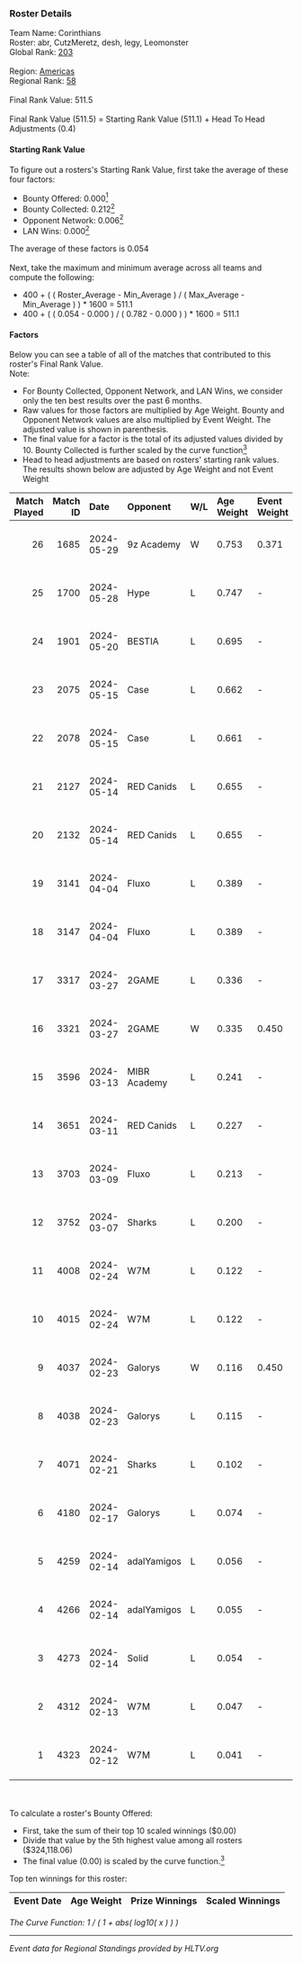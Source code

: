 ### Roster Details<br />
Team Name: Corinthians<br />
Roster: abr, CutzMeretz, desh, legy, Leomonster<br />
Global Rank: [203](../standings_global.md)<br />
<br />
Region: [Americas]( ../standings_americas.md)<br />
Regional Rank: [58]( ../standings_americas.md)<br />
<br />
Final Rank Value:  511.5<br />
<br />
Final Rank Value (511.5) = Starting Rank Value (511.1) + Head To Head Adjustments (0.4)<br />

#### Starting Rank Value<br />
To figure out a rosters's Starting Rank Value, first take the average of these four factors:<br />
- Bounty Offered: 0.000[<sup>1</sup>](#table2)
- Bounty Collected: 0.212[<sup>2</sup>](#table1)
- Opponent Network: 0.006[<sup>2</sup>](#table1)
- LAN Wins: 0.000[<sup>2</sup>](#table1)

The average of these factors is 0.054<br />
<br />
Next, take the maximum and minimum average across all teams and compute the following:<br />
- 400 + ( ( Roster_Average - Min_Average ) / ( Max_Average - Min_Average ) ) * 1600 = 511.1
- 400 + ( ( 0.054 - 0.000 ) / ( 0.782 - 0.000 ) ) * 1600 = 511.1


#### Factors<br />
Below you can see a table of all of the matches that contributed to this roster's Final Rank Value.<br />
Note:<br />

- For Bounty Collected, Opponent Network, and LAN Wins, we consider only the ten best results over the past 6 months.
- Raw values for those factors are multiplied by Age Weight. Bounty and Opponent Network values are also multiplied by Event Weight. The adjusted value is shown in parenthesis.
- The final value for a factor is the total of its adjusted values divided by 10. Bounty Collected is further scaled by the curve function[<sup>3</sup>](#curveFunction)
- Head to head adjustments are based on rosters' starting rank values. The results shown below are adjusted by Age Weight and not Event Weight
<span id="table1"></span><br />


| Match Played | Match ID | Date       | Opponent     | W/L | Age Weight | Event Weight | Bounty Collected | Opponent Network | LAN Wins  | H2H Adj. | Roster                                  |
| -: | -: | :- | :- | :- | :- | :- | :- | :- | :- | -: | :- |
|           26 |     1685 | 2024-05-29 | 9z Academy   | W   | 0.753      | 0.371        | 0.000 (0.000)    | 0.070 (0.019)    | 0 (0.000) |    11.79 | abr, CutzMeretz, desh, legy, Leomonster |
|           25 |     1700 | 2024-05-28 | Hype         | L   | 0.747      | -            | -                | -                | -         |    -2.55 | abr, CutzMeretz, desh, legy, Leomonster |
|           24 |     1901 | 2024-05-20 | BESTIA       | L   | 0.695      | -            | -                | -                | -         |    -1.33 | abr, CutzMeretz, desh, legy, Leomonster |
|           23 |     2075 | 2024-05-15 | Case         | L   | 0.662      | -            | -                | -                | -         |    -2.12 | abr, CutzMeretz, desh, legy, Leomonster |
|           22 |     2078 | 2024-05-15 | Case         | L   | 0.661      | -            | -                | -                | -         |    -2.16 | abr, CutzMeretz, desh, legy, Leomonster |
|           21 |     2127 | 2024-05-14 | RED Canids   | L   | 0.655      | -            | -                | -                | -         |    -0.72 | abr, CutzMeretz, desh, legy, Leomonster |
|           20 |     2132 | 2024-05-14 | RED Canids   | L   | 0.655      | -            | -                | -                | -         |    -0.73 | abr, CutzMeretz, desh, legy, Leomonster |
|           19 |     3141 | 2024-04-04 | Fluxo        | L   | 0.389      | -            | -                | -                | -         |    -0.56 | abr, CutzMeretz, desh, legy, Leomonster |
|           18 |     3147 | 2024-04-04 | Fluxo        | L   | 0.389      | -            | -                | -                | -         |    -0.56 | abr, CutzMeretz, desh, legy, Leomonster |
|           17 |     3317 | 2024-03-27 | 2GAME        | L   | 0.336      | -            | -                | -                | -         |    -3.02 | abr, CutzMeretz, desh, legy, Leomonster |
|           16 |     3321 | 2024-03-27 | 2GAME        | W   | 0.335      | 0.450        | 0.002 (0.000)    | 0.052 (0.008)    | 0 (0.000) |     7.68 | abr, CutzMeretz, desh, legy, Leomonster |
|           15 |     3596 | 2024-03-13 | MIBR Academy | L   | 0.241      | -            | -                | -                | -         |    -3.82 | abr, CutzMeretz, desh, legy, Leomonster |
|           14 |     3651 | 2024-03-11 | RED Canids   | L   | 0.227      | -            | -                | -                | -         |    -0.29 | abr, CutzMeretz, desh, legy, Leomonster |
|           13 |     3703 | 2024-03-09 | Fluxo        | L   | 0.213      | -            | -                | -                | -         |    -0.31 | abr, CutzMeretz, desh, legy, Leomonster |
|           12 |     3752 | 2024-03-07 | Sharks       | L   | 0.200      | -            | -                | -                | -         |    -0.42 | abr, CutzMeretz, desh, legy, Leomonster |
|           11 |     4008 | 2024-02-24 | W7M          | L   | 0.122      | -            | -                | -                | -         |    -0.52 | abr, CutzMeretz, desh, legy, Leomonster |
|           10 |     4015 | 2024-02-24 | W7M          | L   | 0.122      | -            | -                | -                | -         |    -0.52 | abr, CutzMeretz, desh, legy, Leomonster |
|            9 |     4037 | 2024-02-23 | Galorys      | W   | 0.116      | 0.450        | 0.030 (0.002)    | 0.552 (0.029)    | 0 (0.000) |     3.27 | abr, CutzMeretz, desh, legy, Leomonster |
|            8 |     4038 | 2024-02-23 | Galorys      | L   | 0.115      | -            | -                | -                | -         |    -0.37 | abr, CutzMeretz, desh, legy, Leomonster |
|            7 |     4071 | 2024-02-21 | Sharks       | L   | 0.102      | -            | -                | -                | -         |    -0.22 | abr, CutzMeretz, desh, legy, Leomonster |
|            6 |     4180 | 2024-02-17 | Galorys      | L   | 0.074      | -            | -                | -                | -         |    -0.23 | abr, CutzMeretz, desh, legy, Leomonster |
|            5 |     4259 | 2024-02-14 | adalYamigos  | L   | 0.056      | -            | -                | -                | -         |    -0.70 | abr, CutzMeretz, desh, legy, Leomonster |
|            4 |     4266 | 2024-02-14 | adalYamigos  | L   | 0.055      | -            | -                | -                | -         |    -0.70 | abr, CutzMeretz, desh, legy, Leomonster |
|            3 |     4273 | 2024-02-14 | Solid        | L   | 0.054      | -            | -                | -                | -         |    -0.17 | abr, CutzMeretz, desh, legy, Leomonster |
|            2 |     4312 | 2024-02-13 | W7M          | L   | 0.047      | -            | -                | -                | -         |    -0.20 | abr, CutzMeretz, desh, legy, Leomonster |
|            1 |     4323 | 2024-02-12 | W7M          | L   | 0.041      | -            | -                | -                | -         |    -0.17 | abr, CutzMeretz, desh, legy, Leomonster |

<br />
<span id="table2"></span><br />
To calculate a roster's Bounty Offered:<br />

- First, take the sum of their top 10 scaled winnings ($0.00)
- Divide that value by the 5th highest value among all rosters ($324,118.06)
- The final value (0.00) is scaled by the curve function.[<sup>3</sup>](#curveFunction)

Top ten winnings for this roster:<br />

| Event Date | Age Weight | Prize Winnings | Scaled Winnings |
| :- | -: | :- | :- |


<span id="curveFunction"></span>_The Curve Function: 1 / ( 1 + abs( log10( x ) ) )_<br />

---
_Event data for Regional Standings provided by HLTV.org_<br />
